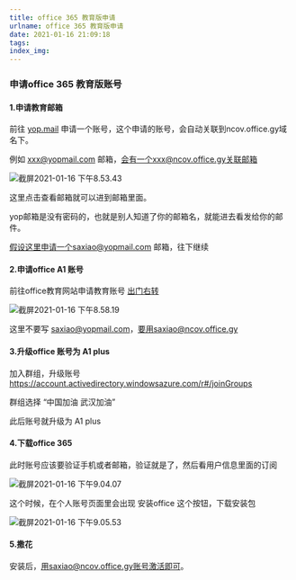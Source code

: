 ```yaml
---
title: office 365 教育版申请
urlname: office 365 教育版申请
date: 2021-01-16 21:09:18
tags:
index_img:
---
```



### 申请office 365 教育版账号

#### 1.申请教育邮箱

前往 [yop.mail](http://www.yopmail.com/zh/) 申请一个账号，这个申请的账号，会自动关联到ncov.office.gy域名下。

例如 xxx@yopmail.com 邮箱，会有一个xxx@ncov.office.gy关联邮箱

![截屏2021-01-16 下午8.53.43](https://gitee.com/iszheng/pico/raw/master/img/2021-01-16-20-54-10-cdf6f2.png)

这里点击查看邮箱就可以进到邮箱里面。

yop邮箱是没有密码的，也就是别人知道了你的邮箱名，就能进去看发给你的邮件。

假设这里申请一个saxiao@yopmail.com 邮箱，往下继续

#### 2.申请office A1 账号

前往office教育网站申请教育账号 [出门右转](https://www.microsoft.com/zh-tw/education/products/office)

![截屏2021-01-16 下午8.58.19](https://gitee.com/iszheng/pico/raw/master/img/2021-01-16-20-59-13-22b607.png)

这里不要写 saxiao@yopmail.com，要用saxiao@ncov.office.gy

#### 3.升级office 账号为 A1 plus

加入群组，升级账号 https://account.activedirectory.windowsazure.com/r#/joinGroups

群组选择 “中国加油 武汉加油”

此后账号就升级为 A1 plus

#### 4.下载office 365

此时账号应该要验证手机或者邮箱，验证就是了，然后看用户信息里面的订阅

![截屏2021-01-16 下午9.04.07](https://gitee.com/iszheng/pico/raw/master/img/2021-01-16-21-05-13-ace1e3.png)

这个时候，在个人账号页面里会出现 安装office 这个按钮，下载安装包

![截屏2021-01-16 下午9.05.53](https://gitee.com/iszheng/pico/raw/master/img/2021-01-16-21-08-06-e5b829.png)





#### 5.撒花

安装后，用saxiao@ncov.office.gy账号激活即可。